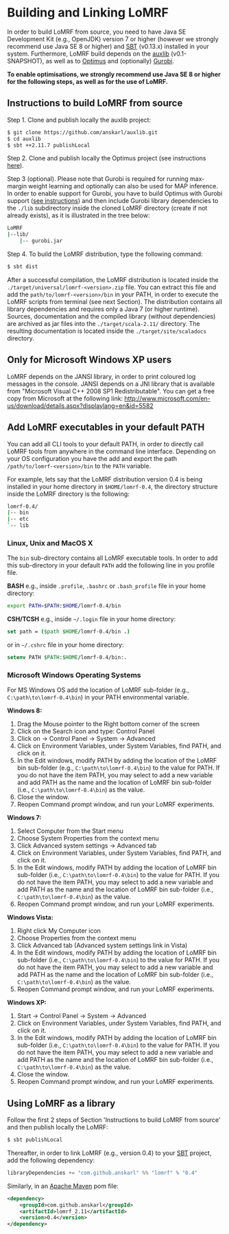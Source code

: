 # Building and Linking LoMRF

In order to build LoMRF from source, you need to have Java SE Development Kit (e.g., OpenJDK) version 7 or higher
(however we strongly recommend use Java SE 8 or higher) and [SBT](http://www.scala-sbt.org/) (v0.13.x) installed in
your system. Furthermore, LoMRF build depends on the [auxlib](https://github.com/anskarl/auxlib) (v0.1-SNAPSHOT),
as well as to [Optimus](https://github.com/vagm/Optimus) and (optionally) [Gurobi](http://www.gurobi.com/).

**To enable  optimisations, we strongly recommend use Java SE 8 or higher for the following steps, as well as for the
use of LoMRF.**

## Instructions to build LoMRF from source

Step 1. Clone and publish locally the auxlib project:

```bash
$ git clone https://github.com/anskarl/auxlib.git
$ cd auxlib
$ sbt ++2.11.7 publishLocal
```

Step 2. Clone and publish locally the Optimus project (see instructions [here](https://github.com/vagm/Optimus)).

Step 3 (optional). Please note that Gurobi is required for running max-margin weight learning and optionally can also be used for MAP inference. In order to enable support for Gurobi, you have to build Optimus with Gurobi support ([see instructions](https://github.com/vagm/Optimus)) and then include Gurobi library dependencies to the `./lib` subdirectory inside the cloned LoMRF directory (create if not already exists), as it is illustrated in the tree below:

```bash
LoMRF
|--lib/
    |-- gurobi.jar
```

Step 4. To build the LoMRF distribution, type the following command:

```bash
$ sbt dist
```

After a successful compilation, the LoMRF distribution is located inside the `./target/universal/lomrf-<version>.zip`
file. You can extract this file and add the `path/to/lomrf-<version>/bin` in your PATH, in order to execute the LoMRF
scripts from terminal (see next Section). The distribution contains all library dependencies and requires only a Java 7
(or higher runtime). Sources, documentation and the compiled library (without dependencies) are archived as jar files
into the `./target/scala-2.11/` directory. The resulting documentation is located inside the `./target/site/scaladocs`
directory.

## Only for Microsoft Windows XP users

LoMRF depends on the JANSI library, in order to print coloured log messages in the console. JANSI depends on a JNI library
that is available from "Microsoft Visual C++ 2008 SP1 Redistributable". You can get a free copy from Microsoft at the
following link: http://www.microsoft.com/en-us/download/details.aspx?displaylang=en&id=5582

## Add LoMRF executables in your default PATH

You can add all CLI tools to your default PATH, in order to directly call LoMRF tools from anywhere in the command line
interface. Depending on your OS configuration you have the add and export the path `/path/to/lomrf-<version>/bin` to
the `PATH` variable.

For example, lets say that the LoMRF distribution version 0.4 is being installed in your home directory in `$HOME/lomrf-0.4`,
the directory structure inside the LoMRF directory is the following:

```bash
lomrf-0.4/
|-- bin
|-- etc
`-- lib
```
### Linux, Unix and MacOS X

The `bin` sub-directory contains all LoMRF executable tools. In order to add this sub-directory in your default `PATH`
add the following line in you profile file.


**BASH** e.g., inside `.profile`, `.bashrc` or `.bash_profile` file in your home directory:
```bash
export PATH=$PATH:$HOME/lomrf-0.4/bin
```

**CSH/TCSH** e.g., inside `~/.login` file in your home directory:
```csh
set path = ($path $HOME/lomrf-0.4/bin .)
```
or in `~/.cshrc` file in your home directory:
```csh
setenv PATH $PATH:$HOME/lomrf-0.4/bin:.
```


### Microsoft Windows Operating Systems

For MS Windows OS add the location of LoMRF sub-folder (e.g., `C:\path\to\lomrf-0.4\bin`) in your PATH environmental variable.

**Windows 8:**
  1. Drag the Mouse pointer to the Right bottom corner of the screen
  2. Click on the Search icon and type: Control Panel
  3. Click on -> Control Panel -> System -> Advanced
  4. Click on Environment Variables, under System Variables, find PATH, and click on it.
  5. In the Edit windows, modify PATH by adding the location of the LoMRF bin sub-folder (e.g., `C:\path\to\lomrf-0.4\bin`)
  to the value for PATH. If you do not have the item PATH, you may select to add a new variable and add PATH as the name
  and the location of LoMRF bin sub-folder (i.e., `C:\path\to\lomrf-0.4\bin`) as the value.
  6. Close the window.
  7. Reopen Command prompt window, and run your LoMRF experiments.

**Windows 7:**
  1. Select Computer from the Start menu
  2. Choose System Properties from the context menu
  3. Click Advanced system settings -> Advanced tab
  4. Click on Environment Variables, under System Variables, find PATH, and click on it.
  5. In the Edit windows, modify PATH by adding the location of LoMRF bin sub-folder (i.e., `C:\path\to\lomrf-0.4\bin`)
  to the value for PATH. If you do not have the item PATH, you may select to add a new variable and add PATH as the name
  and the location of LoMRF bin sub-folder (i.e., `C:\path\to\lomrf-0.4\bin`) as the value.
  6. Reopen Command prompt window, and run your LoMRF experiments.

**Windows Vista:**
  1. Right click My Computer icon
  2. Choose Properties from the context menu
  3. Click Advanced tab (Advanced system settings link in Vista)
  4. In the Edit windows, modify PATH by adding the location of LoMRF bin sub-folder (i.e., `C:\path\to\lomrf-0.4\bin`)
     to the value for PATH. If you do not have the item PATH, you may select to add a new variable and add PATH as the name
     and the location of LoMRF bin sub-folder (i.e., `C:\path\to\lomrf-0.4\bin`) as the value.
  5. Reopen Command prompt window, and run your LoMRF experiments.

**Windows XP:**
  1. Start -> Control Panel -> System -> Advanced
  2. Click on Environment Variables, under System Variables, find PATH, and click on it.
  3. In the Edit windows, modify PATH by adding the location of LoMRF bin sub-folder (i.e., `C:\path\to\lomrf-0.4\bin`)
     to the value for PATH. If you do not have the item PATH, you may select to add a new variable and add PATH as the name
     and the location of LoMRF bin sub-folder (i.e., `C:\path\to\lomrf-0.4\bin`) as the value.
  4. Close the window.
  5. Reopen Command prompt window, and run your LoMRF experiments.

## Using LoMRF as a library

Follow the first 2 steps of Section 'Instructions to build LoMRF from source' and then publish locally the LoMRF:

```bash
$ sbt publishLocal
```

Thereafter, in order to link LoMRF (e.g., version 0.4) to your [SBT](http://www.scala-sbt.org/) project, add the
following dependency:

```scala
libraryDependencies += "com.github.anskarl" %% "lomrf" % "0.4"
```

Similarly, in an [Apache Maven](https://maven.apache.org/) pom file:

```xml
<dependency>
    <groupId>com.github.anskarl</groupId>
    <artifactId>lomrf_2.11</artifactId>
    <version>0.4</version>
</dependency>
```
